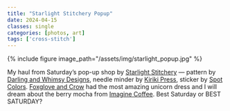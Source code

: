 ```yaml
---
title: "Starlight Stitchery Popup"
date: 2024-04-15
classes: single
categories: [photos, art]
tags: ['cross-stitch']
---
```

{% include figure image_path="/assets/img/starlight_popup.jpg" %}

My haul from Saturday’s pop-up shop by [Starlight Stitchery](https://www.instagram.com/starstitchery/) — pattern by [Darling and Whimsy Designs](https://www.instagram.com/darlingandwhimsydesigns/), needle minder by [Kiriki Press](https://www.instagram.com/kirikipress/), sticker by [Spot Colors](https://www.instagram.com/spot_colors/). [Foxglove and Crow](https://www.instagram.com/foxgloveandcrow/) had the most amazing unicorn dress and I will dream about the berry mocha from [Imagine Coffee](https://imaginecoffee.online/). Best Saturday or BEST SATURDAY?
